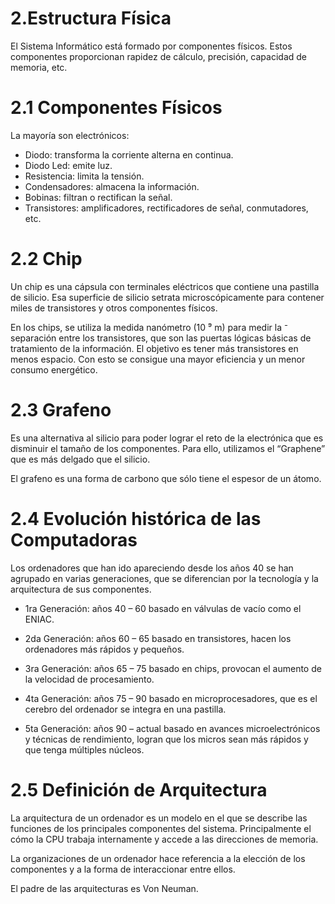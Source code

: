 # 2.Estructura Física
   
El Sistema Informático está formado por componentes físicos. Estos componentes proporcionan rapidez de
cálculo, precisión, capacidad de memoria, etc.

# 2.1 Componentes Físicos

La mayoría son electrónicos:
- Diodo: transforma la corriente alterna en continua.
- Diodo Led: emite luz.
- Resistencia: limita la tensión.
- Condensadores: almacena la información.
- Bobinas: filtran o rectifican la señal.
- Transistores: amplificadores, rectificadores de señal, conmutadores, etc.
  
# 2.2 Chip

Un chip es una cápsula con terminales eléctricos que contiene una pastilla de silicio. Esa superficie de silicio setrata microscópicamente para contener miles de transistores y otros componentes físicos.

En los chips, se utiliza la medida nanómetro (10 ⁹ m) para medir la ⁻ separación entre los transistores, que son las puertas lógicas básicas de tratamiento de la información. El objetivo es tener más transistores en menos espacio.
Con esto se consigue una mayor eficiencia y un menor consumo energético.

# 2.3 Grafeno

Es una alternativa al silicio para poder lograr el reto de la electrónica que es disminuir el tamaño de los componentes. Para ello, utilizamos el “Graphene” que es más delgado que el silicio.

El grafeno es una forma de carbono que sólo tiene el espesor de un átomo.

# 2.4 Evolución histórica de las Computadoras

Los ordenadores que han ido apareciendo desde los años 40 se han agrupado en varias generaciones, que se diferencian por la tecnología y la arquitectura de sus componentes.

- 1ra Generación: años 40 – 60 basado en válvulas de vacío como el ENIAC.
  
- 2da Generación: años 60 – 65 basado en transistores, hacen los ordenadores más rápidos y pequeños.
  
- 3ra Generación: años 65 – 75 basado en chips, provocan el aumento de la velocidad de procesamiento.
  
- 4ta Generación: años 75 – 90 basado en microprocesadores, que es el cerebro del ordenador se integra en una pastilla.
  
- 5ta Generación: años 90 – actual basado en avances microelectrónicos y técnicas de rendimiento, logran que los micros sean más rápidos y que tenga múltiples núcleos.
  
# 2.5 Definición de Arquitectura

La arquitectura de un ordenador es un modelo en el que se describe las funciones de los principales componentes del sistema. Principalmente el cómo la CPU trabaja internamente y accede a las direcciones de memoria.

La organizaciones de un ordenador hace referencia a la elección de los componentes y a la forma de interaccionar entre ellos.

El padre de las arquitecturas es Von Neuman.

